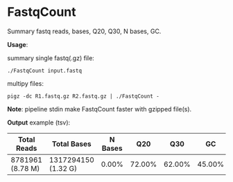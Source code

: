 # FastqCount

Summary fastq reads, bases, Q20, Q30, N bases, GC.

**Usage**:

summary single fastq(.gz) file:

```./FastqCount input.fastq```

multipy files:

```pigz -dc R1.fastq.gz R2.fastq.gz | ./FastqCount -```

**Note**: pipeline stdin make FastqCount faster with gzipped file(s).

**Output** example (tsv):

| Total Reads | Total Bases | N Bases | Q20 | Q30 | GC |
| ----------- | ----------- | ------- | --- | --- | -- |
| 8781961 (8.78 M) | 1317294150 (1.32 G) | 0.00% | 72.00% | 62.00% | 45.00% |
